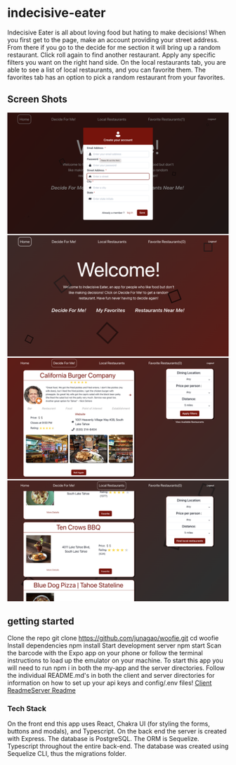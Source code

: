 # indecisive-eater
Indecisive Eater is all about loving food but hating to make decisions! When you first get to the page, make an account providing your street address. From there if you go to the decide for me section it will bring up a random restaurant. Click roll again to find another restaurant. Apply any specific filters you want on the right hand side. On the local restaurants tab, you are able to see a list of local restaurants, and you can favorite them. The favorites tab has an option to pick a random restaurant from your favorites. 


## Screen Shots
![Create Account Modal](/Screenshots/CreateAccount.png?raw=true) ![Welcome Page](/Screenshots/WelcomePage.png?raw=true) 
![Decide For Me](/Screenshots/DecideForMe!.png?raw=true) ![Local Restaurants](/Screenshots/LocalRestaurants.png?raw=true)
## getting started
Clone the repo
git clone https://github.com/junagao/woofie.git
cd woofie
Install dependencies
npm install
Start development server
npm start
Scan the barcode with the Expo app on your phone or follow the terminal instructions to load up the emulator on your machine.
To start this app you will need to run npm i in both the my-app and the server directories. Follow the individual README.md's in both the client and server directories for information on how to set up your api keys and config/.env files! [Client Readme](/my-app/README.md)[Server Readme](/server/README.md)

### Tech Stack
On the front end this app uses React, Chakra UI (for styling the forms, buttons and modals), and Typescript.
On the back end the server is created with Express. The database is  PostgreSQL. The ORM is Sequelize. Typescript throughout the entire back-end. The database was created using Sequelize CLI, thus the migrations folder.  


